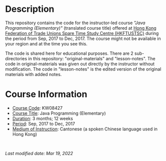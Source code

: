 <!-- This is a README file for an instuctor-led course. -->

# Description 
This repository contains the code for the instructor-led course *"Java Programming (Elementary)"* (translated course title) offered at [Hong Kong Federation of Trade Unions Spare Time Study Centre (HKFTUSTSC)](https://www.hkftustsc.org/info/index2.html) during the period from Sep, 2017 to Dec, 2017. The course might not be available in your region and at the time you see this. 

The code is shared here for educational purposes. There are 2 sub-directories in this repository: "original-materials" and "lesson-notes". The code in original-materials was given out directly by the instructor without modification. The code in "lesson-notes" is the edited version of the original materials with added notes. 

# Course Information
- <ins>Course Code</ins>: KW08427
- <ins>Course Title</ins>: Java Programming (Elementary)
- <ins>Duration</ins>: 3 months; 12 weeks 
- <ins>Period</ins>: Sep, 2017 to Dec, 2017
- <ins>Medium of Instruction</ins>: Cantonese (a spoken Chinese language used in Hong Kong) 

<br />

*Last modified date: Mar 19, 2022*
